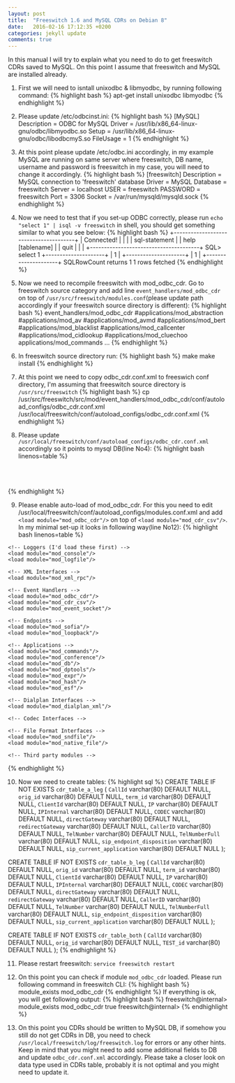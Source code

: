 ```yaml
---
layout: post
title:  "Freeswitch 1.6 and MySQL CDRs on Debian 8"
date:   2016-02-16 17:12:35 +0200
categories: jekyll update
comments: true
---
```

In this manual I will try to explain what you need to do to get freeswitch CDRs saved to MySQL. On this point I assume that freeswitch and MySQL are installed already.
1) First we will need to isntall unixodbc & libmyodbc, by running following command:
{% highlight bash %}
apt-get install unixodbc libmyodbc
{% endhighlight %}

2) Please update /etc/odbcinst.ini:
{% highlight bash %}
[MySQL]
Description = ODBC for MySQL
Driver = /usr/lib/x86_64-linux-gnu/odbc/libmyodbc.so
Setup = /usr/lib/x86_64-linux-gnu/odbc/libodbcmyS.so
FileUsage = 1
{% endhighlight %}

3) At this point please update /etc/odbc.ini accordingly, in my example MySQL are running on same server where freeswitch, DB name, username and password is freeswitch in my case, you will need to change it accordingly.
{% highlight bash %}
[freeswitch]
Description           = MySQL connection to 'freeswitch' database
Driver                = MySQL
Database              = freeswitch
Server                = localhost
USER                  = freeswitch
PASSWORD              = freeswitch
Port                  = 3306
Socket                = /var/run/mysqld/mysqld.sock
{% endhighlight %}

4) Now we need to test that if you set-up ODBC correctly, please run `echo "select 1" | isql -v freeswitch` in shell, you should get something similar to what you see below:
{% highlight bash %}
+---------------------------------------+
| Connected!                            |
|                                       |
| sql-statement                         |
| help [tablename]                      |
| quit                                  |
|                                       |
+---------------------------------------+
SQL> select 1
+---------------------+
| 1                   |
+---------------------+
| 1                   |
+---------------------+
SQLRowCount returns 1
1 rows fetched
{% endhighlight %}

5) Now we need to recompile freeswitch with mod_odbc_cdr. Go to freeswitch source category and add line `event_handlers/mod_odbc_cdr` on top 
of `/usr/src/freeswitch/modules.conf`(please update path accordingly if your freeswitch source directory is different):
{% highlight bash %}
event_handlers/mod_odbc_cdr
#applications/mod_abstraction
#applications/mod_av
#applications/mod_avmd
#applications/mod_bert
#applications/mod_blacklist
#applications/mod_callcenter
#applications/mod_cidlookup
#applications/mod_cluechoo
applications/mod_commands
...
{% endhighlight %}

6) In freeswitch source directory run: 
{% highlight bash %}
make
make install
{% endhighlight %}

7) At this point we need to copy odbc_cdr.conf.xml to freeswich conf directory, I'm assuming that freeswitch source directory is `/usr/src/freeswitch`
{% highlight bash %}
cp /usr/src/freeswitch/src/mod/event_handlers/mod_odbc_cdr/conf/autoload_configs/odbc_cdr.conf.xml /usr/local/freeswitch/conf/autoload_configs/odbc_cdr.conf.xml
{% endhighlight %}

8) Please update `/usr/local/freeswitch/conf/autoload_configs/odbc_cdr.conf.xml` accordingly so it points to mysql DB(line No4):
{% highlight bash linenos=table %}
<configuration name="odbc_cdr.conf" description="ODBC CDR Configuration">
  <settings>
    <!-- <param name="odbc-dsn" value="database:username:password"/> -->
	<param name="odbc-dsn" value="odbc://freeswitch"/>
        <!-- global value can be "a-leg", "b-leg", "both" (default is "both") -->
        <param name="log-leg" value="both"/>
    <!-- value can be "always", "never", "on-db-fail" -->
    <param name="write-csv" value="on-db-fail"/>
        <!-- location to store csv copy of CDR -->
    <param name="csv-path" value="/usr/local/freeswitch/log/odbc_cdr"/>
    <!-- if "csv-path-on-fail" is set, failed INSERTs will be placed here as CSV files otherwise they will be placed in "csv-path" -->
    <param name="csv-path-on-fail" value="/usr/local/freeswitch/log/odbc_cdr/failed"/>
    <!-- dump SQL statement after leg ends -->
        <param name="debug-sql" value="true"/>
  </settings>
  <tables>
        <!-- only a-legs will be inserted into this table -->
    <table name="cdr_table_a_leg" log-leg="a-leg">
      <field name="CallId" chan-var-name="call_uuid"/>
      <field name="orig_id" chan-var-name="uuid"/>
      <field name="term_id" chan-var-name="sip_call_id"/>
      <field name="ClientId" chan-var-name="uuid"/>
      <field name="IP" chan-var-name="sip_network_ip"/>
      <field name="IPInternal" chan-var-name="sip_via_host"/>
      <field name="CODEC" chan-var-name="read_codec"/>
      <field name="directGateway" chan-var-name="sip_req_host"/>
      <field name="redirectGateway" chan-var-name="sip_redirect_contact_host_0"/>
      <field name="CallerID" chan-var-name="sip_from_user"/>
      <field name="TelNumber" chan-var-name="sip_req_user"/>
      <field name="TelNumberFull" chan-var-name="sip_to_user"/>
      <field name="sip_endpoint_disposition" chan-var-name="endpoint_disposition"/>
      <field name="sip_current_application" chan-var-name="current_application"/>
    </table>
        <!-- only b-legs will be inserted into this table -->
    <table name="cdr_table_b_leg" log-leg="b-leg">
      <field name="CallId" chan-var-name="call_uuid"/>
      <field name="orig_id" chan-var-name="uuid"/>
      <field name="term_id" chan-var-name="sip_call_id"/>
      <field name="ClientId" chan-var-name="uuid"/>
      <field name="IP" chan-var-name="sip_network_ip"/>
      <field name="IPInternal" chan-var-name="sip_via_host"/>
      <field name="CODEC" chan-var-name="read_codec"/>
      <field name="directGateway" chan-var-name="sip_req_host"/>
      <field name="redirectGateway" chan-var-name="sip_redirect_contact_host_0"/>
      <field name="CallerID" chan-var-name="sip_from_user"/>
      <field name="TelNumber" chan-var-name="sip_req_user"/>
      <field name="TelNumberFull" chan-var-name="sip_to_user"/>
      <field name="sip_endpoint_disposition" chan-var-name="endpoint_disposition"/>
      <field name="sip_current_application" chan-var-name="current_application"/>
    </table>
        <!-- both legs will be inserted into this table -->
    <table name="cdr_table_both">
      <field name="CallId" chan-var-name="uuid"/>
      <field name="orig_id" chan-var-name="Caller-Unique-ID"/>
      <field name="TEST_id" chan-var-name="sip_from_uri"/>
    </table>
  </tables>
</configuration>
{% endhighlight %}

9) Please enable auto-load of mod_odbc_cdr. For this you need to edit /usr/local/freeswitch/conf/autoload_configs/modules.conf.xml and add `<load module="mod_odbc_cdr"/>` on top of `<load module="mod_cdr_csv"/>`. In my minimal set-up it looks in following way(line No12):
{% highlight bash linenos=table %}
<configuration name="modules.conf" description="Modules">
  <modules>

    <!-- Loggers (I'd load these first) -->
    <load module="mod_console"/>
    <load module="mod_logfile"/>

    <!-- XML Interfaces -->
    <load module="mod_xml_rpc"/>

    <!-- Event Handlers -->
    <load module="mod_odbc_cdr"/>
    <load module="mod_cdr_csv"/>
    <load module="mod_event_socket"/>

    <!-- Endpoints -->
    <load module="mod_sofia"/>
    <load module="mod_loopback"/>

    <!-- Applications -->
    <load module="mod_commands"/>
    <load module="mod_conference"/>
    <load module="mod_db"/>
    <load module="mod_dptools"/>
    <load module="mod_expr"/>
    <load module="mod_hash"/>
    <load module="mod_esf"/>

    <!-- Dialplan Interfaces -->
    <load module="mod_dialplan_xml"/>

    <!-- Codec Interfaces -->

    <!-- File Format Interfaces -->
    <load module="mod_sndfile"/>
    <load module="mod_native_file"/>

    <!-- Third party modules -->

  </modules>
</configuration>
{% endhighlight %}

10) Now we need to create tables:
{% highlight sql %}
CREATE TABLE IF NOT EXISTS `cdr_table_a_leg` (
`CallId` varchar(80) DEFAULT NULL,
`orig_id` varchar(80) DEFAULT NULL,
`term_id` varchar(80) DEFAULT NULL,
`ClientId` varchar(80) DEFAULT NULL,
`IP` varchar(80) DEFAULT NULL,
`IPInternal` varchar(80) DEFAULT NULL,
`CODEC` varchar(80) DEFAULT NULL,
`directGateway` varchar(80) DEFAULT NULL,
`redirectGateway` varchar(80) DEFAULT NULL,
`CallerID` varchar(80) DEFAULT NULL,
`TelNumber` varchar(80) DEFAULT NULL,
`TelNumberFull` varchar(80) DEFAULT NULL,
`sip_endpoint_disposition` varchar(80) DEFAULT NULL,
`sip_current_application` varchar(80) DEFAULT NULL
);

CREATE TABLE IF NOT EXISTS `cdr_table_b_leg` (
`CallId` varchar(80) DEFAULT NULL,
`orig_id` varchar(80) DEFAULT NULL,
`term_id` varchar(80) DEFAULT NULL,
`ClientId` varchar(80) DEFAULT NULL,
`IP` varchar(80) DEFAULT NULL,
`IPInternal` varchar(80) DEFAULT NULL,
`CODEC` varchar(80) DEFAULT NULL,
`directGateway` varchar(80) DEFAULT NULL,
`redirectGateway` varchar(80) DEFAULT NULL,
`CallerID` varchar(80) DEFAULT NULL,
`TelNumber` varchar(80) DEFAULT NULL,
`TelNumberFull` varchar(80) DEFAULT NULL,
`sip_endpoint_disposition` varchar(80) DEFAULT NULL,
`sip_current_application` varchar(80) DEFAULT NULL
);

CREATE TABLE IF NOT EXISTS `cdr_table_both` (
`CallId` varchar(80) DEFAULT NULL,
`orig_id` varchar(80) DEFAULT NULL,
`TEST_id` varchar(80) DEFAULT NULL
);
{% endhighlight %}

11) Please restart freeswitch: `service freeswitch restart`

12) On this point you can check if module `mod_odbc_cdr` loaded. Please run following command in freeswitch CLI:
{% highlight bash %}
module_exists mod_odbc_cdr
{% endhighlight %}
If everything is ok, you will get following output:
{% highlight bash %}
freeswitch@internal> module_exists mod_odbc_cdr
true
freeswitch@internal>
{% endhighlight %}

13) On this point you CDRs should be written to MySQL DB, if somehow you still do not get CDRs in DB, you need to check `/usr/local/freeswitch/log/freeswitch.log` for errors or any other hints. 
Keep in mind that you might need to add some additional fields to DB and update `odbc_cdr.conf.xml` accordingly. Please take a closer look on data type used in 
CDRs table, probably it is not optimal and  you might need to update it.
